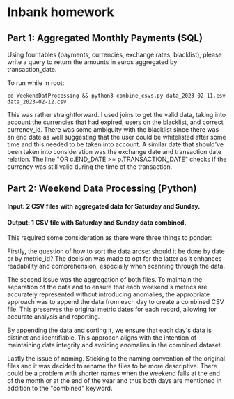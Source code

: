 # Inbank homework

## Part 1: Aggregated Monthly Payments (SQL)

Using four tables (payments, currencies, exchange rates, blacklist), please write a query to return the amounts in euros aggregated by transaction_date.

To run while in root: 

`cd WeekendDatProcessing && python3 combine_csvs.py data_2023-02-11.csv data_2023-02-12.csv`

This was rather straightforward. I used joins to get the valid data, taking into account the currencies that had expired, users on the blacklist, and correct currency_id. There was some ambiguity with the blacklist since there was an end date as well suggesting that the user could be whitelisted after some time and this needed to be taken into account. A similar date that should've been taken into consideration was the exchange date and transaction date relation. The line "OR c.END_DATE >= p.TRANSACTION_DATE" checks if the currency was still valid during the time of the transaction.

## Part 2: Weekend Data Processing (Python)

#### Input: 2 CSV files with aggregated data for Saturday and Sunday.

####  Output: 1 CSV file with Saturday and Sunday data combined.

This required some consideration as there were three things to ponder:

Firstly, the question of how to sort the data arose: should it be done by date or by metric_id? The decision was made to opt for the latter as it enhances readability and comprehension, especially when scanning through the data.

The second issue was the aggregation of both files. To maintain the separation of the data and to ensure that each weekend's metrics are accurately represented without introducing anomalies, the appropriate approach was to append the data from each day to create a combined CSV file. This preserves the original metric dates for each record, allowing for accurate analysis and reporting.

By appending the data and sorting it, we ensure that each day's data is distinct and identifiable. This approach aligns with the intention of maintaining data integrity and avoiding anomalies in the combined dataset. 

Lastly the issue of naming. Sticking to the naming convention of the original files and it was decided to rename the files to be more descriptive. There could be a problem with shorter names when the weekend falls at the end of the month or at the end of the year and thus both days are mentioned in addition to the "combined" keyword.



